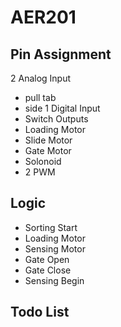 # AER201
## Pin Assignment
2 Analog Input
- pull tab
- side
1 Digital Input
- Switch
Outputs
- Loading Motor
- Slide Motor
- Gate Motor
- Solonoid
- 2 PWM

## Logic
- Sorting Start
- Loading Motor
- Sensing Motor
- Gate Open
- Gate Close
- Sensing Begin

## Todo List
